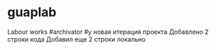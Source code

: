 # guaplab
Labour works
#archivator
#y
новая итерация проекта
Добавлено 2 строки кода
Добавил еще 2 строки локально